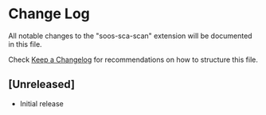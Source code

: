 # Change Log

All notable changes to the "soos-sca-scan" extension will be documented in this file.

Check [Keep a Changelog](http://keepachangelog.com/) for recommendations on how to structure this file.

## [Unreleased]

- Initial release